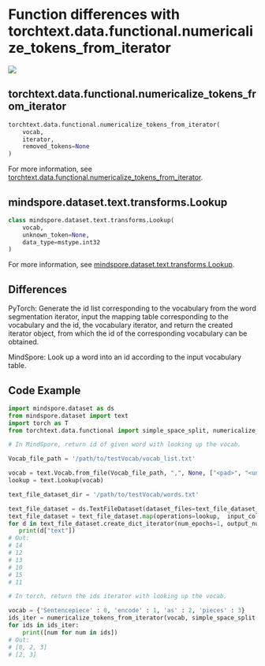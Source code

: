 ﻿# Function differences with torchtext.data.functional.numericalize_tokens_from_iterator

<a href="https://gitee.com/mindspore/docs/blob/r1.6/docs/mindspore/migration_guide/source_en/api_mapping/pytorch_diff/Lookup.md" target="_blank"><img src="https://gitee.com/mindspore/docs/raw/r1.6/resource/_static/logo_source_en.png"></a>

## torchtext.data.functional.numericalize_tokens_from_iterator

```python
torchtext.data.functional.numericalize_tokens_from_iterator(
    vocab,
    iterator,
    removed_tokens=None
)
```

For more information, see [torchtext.data.functional.numericalize_tokens_from_iterator](https://pytorch.org/text/0.10.0/data_functional.html#numericalize-tokens-from-iterator).

## mindspore.dataset.text.transforms.Lookup

```python
class mindspore.dataset.text.transforms.Lookup(
    vocab,
    unknown_token=None,
    data_type=mstype.int32
)
```

For more information, see [mindspore.dataset.text.transforms.Lookup](https://mindspore.cn/docs/api/en/r1.6/api_python/dataset_text/mindspore.dataset.text.transforms.Lookup.html#mindspore.dataset.text.transforms.Lookup).

## Differences

PyTorch: Generate the id list corresponding to the vocabulary from the word segmentation iterator, input the mapping table corresponding to the vocabulary and the id, the vocabulary iterator, and return the created iterator object, from which the id of the corresponding vocabulary can be obtained.

MindSpore: Look up a word into an id according to the input vocabulary table.

## Code Example

```python
import mindspore.dataset as ds
from mindspore.dataset import text
import torch as T
from torchtext.data.functional import simple_space_split, numericalize_tokens_from_iterator

# In MindSpore, return id of given word with looking up the vocab.

Vocab_file_path = '/path/to/testVocab/vocab_list.txt'

vocab = text.Vocab.from_file(Vocab_file_path, ",", None, ["<pad>", "<unk>"], True)
lookup = text.Lookup(vocab)

text_file_dataset_dir = '/path/to/testVocab/words.txt'

text_file_dataset = ds.TextFileDataset(dataset_files=text_file_dataset_dir)
text_file_dataset = text_file_dataset.map(operations=lookup,  input_columns=["text"])
for d in text_file_dataset.create_dict_iterator(num_epochs=1, output_numpy=True):
   print(d["text"])
# Out:
# 14
# 12
# 13
# 10
# 15
# 11

# In torch, return the ids iterator with looking up the vocab.

vocab = {'Sentencepiece' : 0, 'encode' : 1, 'as' : 2, 'pieces' : 3}
ids_iter = numericalize_tokens_from_iterator(vocab, simple_space_split(["Sentencepiece as pieces", "as pieces"]))
for ids in ids_iter:
    print([num for num in ids])
# Out:
# [0, 2, 3]
# [2, 3]
```
